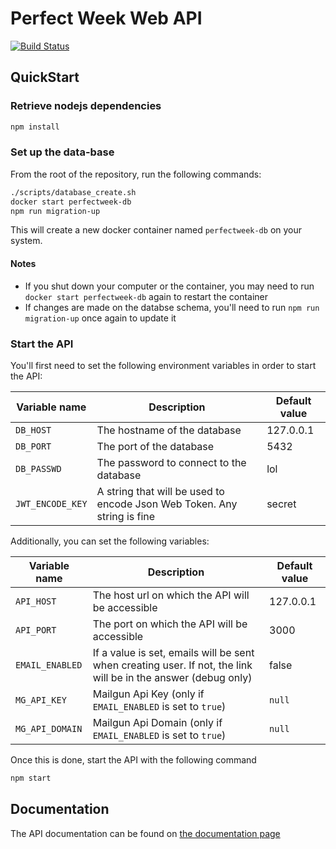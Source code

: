 # Perfect Week Web API

[![Build Status](https://travis-ci.org/PerfectWeek/web-api.svg?branch=dev)](https://travis-ci.org/PerfectWeek/web-api)

## QuickStart

### Retrieve nodejs dependencies

```sh
npm install
```

### Set up the data-base

From the root of the repository, run the following commands:

```sh
./scripts/database_create.sh
docker start perfectweek-db
npm run migration-up
```

This will create a new docker container named `perfectweek-db` on your system.

#### Notes

- If you shut down your computer or the container, you may need to run `docker start perfectweek-db` again to restart the container
- If changes are made on the databse schema, you'll need to run `npm run migration-up` once again to update it

### Start the API

You'll first need to set the following environment variables in order to start the API:

| Variable name | Description | Default value |
| ------ | ------- | ----- |
| `DB_HOST` | The hostname of the database | 127.0.0.1 |
| `DB_PORT` | The port of the database | 5432 |
| `DB_PASSWD` | The password to connect to the database | lol |
| `JWT_ENCODE_KEY` | A string that will be used to encode Json Web Token. Any string is fine | secret |

Additionally, you can set the following variables:

| Variable name | Description | Default value |
| ------ | ------- | ----- |
| `API_HOST` | The host url on which the API will be accessible | 127.0.0.1 |
| `API_PORT` | The port on which the API will be accessible | 3000 |
| `EMAIL_ENABLED` | If a value is set, emails will be sent when creating user. If not, the link will be in the answer (debug only) | false |
| `MG_API_KEY` | Mailgun Api Key (only if `EMAIL_ENABLED` is set to `true`) | `null` |
| `MG_API_DOMAIN` | Mailgun Api Domain (only if `EMAIL_ENABLED` is set to `true`) | `null` |

Once this is done, start the API with the following command

```sh
npm start
```

## Documentation

The API documentation can be found on [the documentation page](https://doc.api.kalastud.io/)
